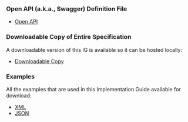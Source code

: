 <!-- # Downloads -->



### Open API (a.k.a., Swagger) Definition File

- [Open API](ipa-server.openapi.json)
  
### Downloadable Copy of Entire Specification

A downloadable version of this IG is available so it can be hosted locally:

- [Downloadable Copy](full-ig.zip)

### Examples

All the examples that are used in this Implementation Guide available for download:

- [XML](examples.xml.zip)
- [JSON](examples.json.zip)
